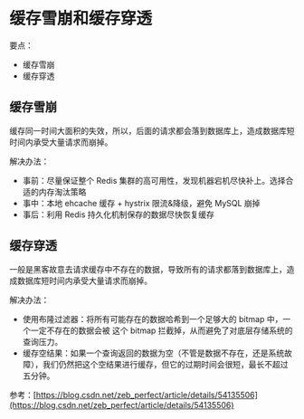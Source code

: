 # 缓存雪崩和缓存穿透

要点：

- 缓存雪崩
- 缓存穿透

## 缓存雪崩

缓存同一时间大面积的失效，所以，后面的请求都会落到数据库上，造成数据库短时间内承受大量请求而崩掉。

解决办法：

- 事前：尽量保证整个 Redis 集群的高可用性，发现机器宕机尽快补上。选择合适的内存淘汰策略
- 事中：本地 ehcache 缓存 + hystrix 限流&降级，避免 MySQL 崩掉
- 事后：利用 Redis 持久化机制保存的数据尽快恢复缓存

## 缓存穿透

一般是黑客故意去请求缓存中不存在的数据，导致所有的请求都落到数据库上，造成数据库短时间内承受大量请求而崩掉。

解决办法：

- 使用布隆过滤器：将所有可能存在的数据哈希到一个足够大的 bitmap 中，一个一定不存在的数据会被 这个 bitmap 拦截掉，从而避免了对底层存储系统的查询压力。
- 缓存空结果：如果一个查询返回的数据为空（不管是数据不存在，还是系统故障），我们仍然把这个空结果进行缓存，但它的过期时间会很短，最长不超过五分钟。

参考：[https://blog.csdn.net/zeb_perfect/article/details/54135506](https://blog.csdn.net/zeb_perfect/article/details/54135506)
